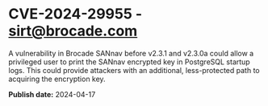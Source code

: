 # CVE-2024-29955 - sirt@brocade.com

A vulnerability in Brocade SANnav before v2.3.1 and v2.3.0a could allow a privileged user to print the SANnav encrypted key in PostgreSQL startup logs. 
This could provide attackers with an additional, less-protected path to acquiring the encryption key. 



**Publish date:** 2024-04-17
